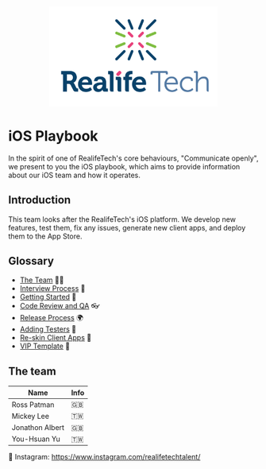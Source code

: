 <p align="center">
  <img width="340" height="auto" src="logo.png">
</p>

# iOS Playbook
In the spirit of one of RealifeTech's core behaviours, "Communicate openly", we present to you the iOS playbook, which aims to provide information about our iOS team and how it operates.

## Introduction
This team looks after the RealifeTech's iOS platform. We develop new features, test them, fix any issues, generate new client apps, and deploy them to the App Store.

## Glossary
- [The Team](#the-team) 👨‍👩‍
- [Interview Process](/interview) 🤔
- [Getting Started](/operations/gettingstarted/README.md) 🏃‍
- [Code Review and QA](/operations/codereviewandqa/README.md) 👓
- [Release Process](/operations/releaseprocess/README.md) 🌍
- [Adding Testers](/operations/itunestesters/README.md) 🧪
- [Re-skin Client Apps](/operations/reskinclientapps/README.md) 📱
- [VIP Template](/resources/vip-template/README.md) 📑

## The team
| Name  | Info |
| ------------- | ------------- |
| Ross Patman  | 󠁮󠁧🇬🇧󠁧󠁢󠁥󠁮󠁧󠁿 |
| Mickey Lee  | 🇹🇼 |
| Jonathon Albert | 🇬🇧󠁧󠁢󠁥󠁮󠁧󠁿 |
| You-Hsuan Yu | 🇹🇼 |

📸 Instagram: https://www.instagram.com/realifetechtalent/
